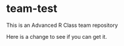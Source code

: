 # team-test
This is an Advanced R Class team repository

Here is a change to see if you can get it.
